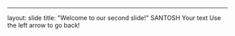 
---
layout: slide
title: "Welcome to our second slide!"
SANTOSH
Your text
Use the left arrow to go back!
